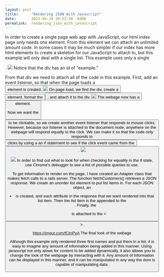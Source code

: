 ```yaml
---
layout: post
title:      "Rendering JSON With Javascript"
date:       2021-04-19 20:53:38 -0400
permalink:  rendering_json_with_javascript
---
```



In order to create a single page web app with JavaScript, our html index page only needs one element. From this element we can attach an unlimited amount code. In some cases it may be much simpler if our index has more html elements to create a skeleton for our JavaScript to attach to, but this example will only deal with a single list.
This example uses only a single <div>.
![](http://imgur.com/3wZMxW2)
Notice that the div has an id of “example.”

From that div we need to attach all of the code in this example.
First, add an event listener, so that when the page loads a <button> element is created.
![](http://imgur.com/3wZMxW2)
On page load, we find the div, create a <button> element, format the <button>, and attach it to the div.
![](http://imgur.com/mcWB5hE)
The webage now has a <button> element.

Now we want the <button> to be clickable, so we create another event listener that responds to mouse clicks. However, because our listener is attached to the document node, anywhere on the webpage will respond equally to the click. We can make it so that the code only responds to <button> clicks by using a an if statement to see if the click event came from the <button>.
![](http://imgur.com/fCtnPyA)

![](http://imgur.com/2xdVfun)
In order to find out what to look for when checking for equality in the if state, use Chrome's debugger to see a list of possible queries to use.


To get information to render on the page, I have created an Adapter class that makes fetch calls to a rails server. The function fetchCustomers() retrieves a JSON response. We create an unorder list element to put list items in. For each JSON object, an <li> is created, and each attribute in the response that we want rendered into that list item. Then the list item is the appended to the <ul>. Finally, the <ul> is attached to the <<button>>.
[](http://imgur.com/bPKkgni)

https://imgur.com/fCtnPyA
The final look of the webage

Although this example only rendered three first names and put them in a list, it is easy to imagine any amount of information being added in this manner. Using javascript not only alows for content to be added dynamically, it also allows you to change the look of the webpage by interacting with it. Any amount of information can be displayed in this manner, and it can be manipulated in any way the dom is capable of manipulating data.
